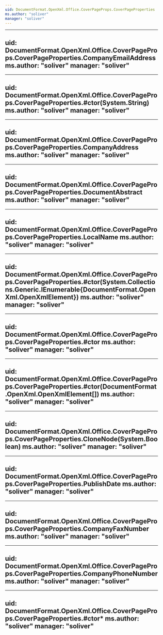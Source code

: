 ```yaml
---
uid: DocumentFormat.OpenXml.Office.CoverPageProps.CoverPageProperties
ms.author: "soliver"
manager: "soliver"
---
```


---
uid: DocumentFormat.OpenXml.Office.CoverPageProps.CoverPageProperties.CompanyEmailAddress
ms.author: "soliver"
manager: "soliver"
---

---
uid: DocumentFormat.OpenXml.Office.CoverPageProps.CoverPageProperties.#ctor(System.String)
ms.author: "soliver"
manager: "soliver"
---

---
uid: DocumentFormat.OpenXml.Office.CoverPageProps.CoverPageProperties.CompanyAddress
ms.author: "soliver"
manager: "soliver"
---

---
uid: DocumentFormat.OpenXml.Office.CoverPageProps.CoverPageProperties.DocumentAbstract
ms.author: "soliver"
manager: "soliver"
---

---
uid: DocumentFormat.OpenXml.Office.CoverPageProps.CoverPageProperties.LocalName
ms.author: "soliver"
manager: "soliver"
---

---
uid: DocumentFormat.OpenXml.Office.CoverPageProps.CoverPageProperties.#ctor(System.Collections.Generic.IEnumerable{DocumentFormat.OpenXml.OpenXmlElement})
ms.author: "soliver"
manager: "soliver"
---

---
uid: DocumentFormat.OpenXml.Office.CoverPageProps.CoverPageProperties.#ctor
ms.author: "soliver"
manager: "soliver"
---

---
uid: DocumentFormat.OpenXml.Office.CoverPageProps.CoverPageProperties.#ctor(DocumentFormat.OpenXml.OpenXmlElement[])
ms.author: "soliver"
manager: "soliver"
---

---
uid: DocumentFormat.OpenXml.Office.CoverPageProps.CoverPageProperties.CloneNode(System.Boolean)
ms.author: "soliver"
manager: "soliver"
---

---
uid: DocumentFormat.OpenXml.Office.CoverPageProps.CoverPageProperties.PublishDate
ms.author: "soliver"
manager: "soliver"
---

---
uid: DocumentFormat.OpenXml.Office.CoverPageProps.CoverPageProperties.CompanyFaxNumber
ms.author: "soliver"
manager: "soliver"
---

---
uid: DocumentFormat.OpenXml.Office.CoverPageProps.CoverPageProperties.CompanyPhoneNumber
ms.author: "soliver"
manager: "soliver"
---

---
uid: DocumentFormat.OpenXml.Office.CoverPageProps.CoverPageProperties.#ctor*
ms.author: "soliver"
manager: "soliver"
---
